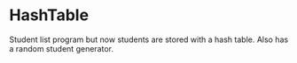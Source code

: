 # HashTable
Student list program but now students are stored with a hash table. Also has a random student generator.
